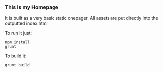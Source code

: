 ### This is my Homepage

It is built as a very basic static onepager.
All assets are put directly into the outputted index.html

To run it just:
```
npm install
grunt
```

To build it:
```
grunt build
```
